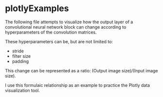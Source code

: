 # plotlyExamples


The following file attempts to visualize how the output layer of a convolutional neural network block can change according to hyperparameters of the convolution matrices.

These hyperparameters can be, but are not limited to:
* stride
* filter size
* padding

This change can be represented as a ratio: (Output image size)/(Input image size).

I use this formulaic relationship as an example to practice the Plotly data visualization tool.
